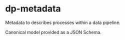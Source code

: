 # dp-metadata

Metadata to describes processes within a data pipeline.

Canonical model provided as a JSON Schema.
